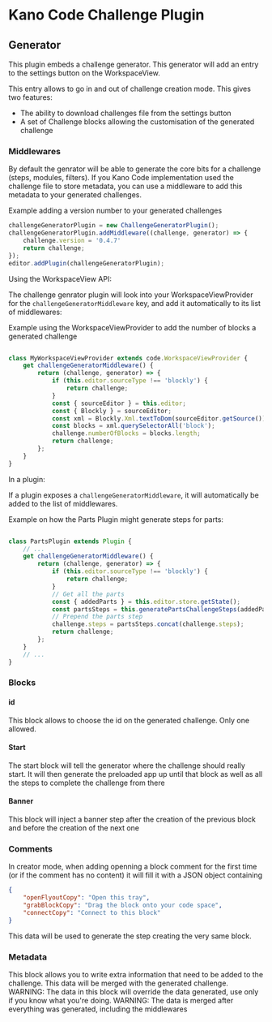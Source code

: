 # Kano Code Challenge Plugin

##

## Generator

This plugin embeds a challenge generator. This generator will add an entry to the settings button on the WorkspaceView.

This entry allows to go in and out of challenge creation mode. This gives two features:
 - The ability to download challenges file from the settings button
 - A set of Challenge blocks allowing the customisation of the generated challenge

### Middlewares

By default the genrator will be able to generate the core bits for a challenge (steps, modules, filters).
If you Kano Code implementation used the challenge file to store metadata, you can use a middleware
to add this metadata to your generated challenges.


Example adding a version number to your generated challenges
```js
challengeGeneratorPlugin = new ChallengeGeneratorPlugin();
challengeGeneratorPlugin.addMiddleware((challenge, generator) => {
    challenge.version = '0.4.7'
    return challenge;
});
editor.addPlugin(challengeGeneratorPlugin);

```

Using the WorkspaceView API:

The challenge genrator plugin will look into your WorkspaceViewProvider for the `challengeGeneratorMiddleware` key,
and add it automatically to its list of middlewares:

Example using the WorkspaceViewProvider to add the number of blocks a generated challenge
```js

class MyWorkspaceViewProvider extends code.WorkspaceViewProvider {
    get challengeGeneratorMiddleware() {
        return (challenge, generator) => {
            if (this.editor.sourceType !== 'blockly') {
                return challenge;
            }
            const { sourceEditor } = this.editor;
            const { Blockly } = sourceEditor;
            const xml = Blockly.Xml.textToDom(sourceEditor.getSource());
            const blocks = xml.querySelectorAll('block');
            challenge.numberOfBlocks = blocks.length;
            return challenge;
        };
    }
}

```

In a plugin:

If a plugin exposes a `challengeGeneratorMiddleware`, it will automatically be added to the list of middlewares.

Example on how the Parts Plugin might generate steps for parts:

```js

class PartsPlugin extends Plugin {
    // ...
    get challengeGeneratorMiddleware() {
        return (challenge, generator) => {
            if (this.editor.sourceType !== 'blockly') {
                return challenge;
            }
            // Get all the parts
            const { addedParts } = this.editor.store.getState();
            const partsSteps = this.generatePartsChallengeSteps(addedParts);
            // Prepend the parts step
            challenge.steps = partsSteps.concat(challenge.steps);
            return challenge;
        };
    }
    // ...
}

```

### Blocks

#### id

This block allows to choose the id on the generated challenge. Only one allowed.

#### Start

The start block will tell the generator where the challenge should really start. It will then generate the preloaded app up until that block as well as all the steps to complete the challenge from there

#### Banner

This block will inject a banner step after the creation of the previous block and before the creation of the next one

### Comments

In creator mode, when adding openning a block comment for the first time (or if the comment has no content) it will
fill it with a JSON object containing

```json
{
    "openFlyoutCopy": "Open this tray",
    "grabBlockCopy": "Drag the block onto your code space",
    "connectCopy": "Connect to this block"
}
```

This data will be used to generate the step creating the very same block.

### Metadata

This block allows you to write extra information that need to be added to the challenge. This data will be merged with the generated challenge.
WARNING: The data in this block will override the data generated, use only if you know what you're doing.
WARNING: The data is merged after everything was generated, including the middlewares